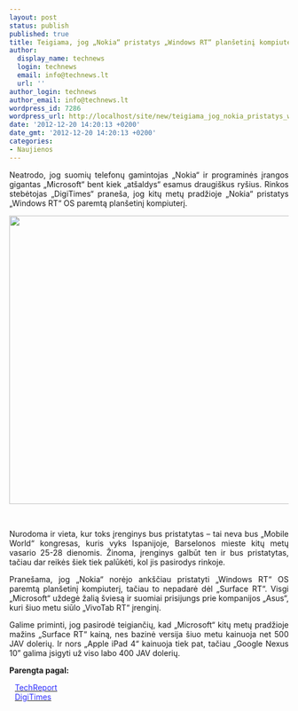 ```yaml
---
layout: post
status: publish
published: true
title: Teigiama, jog „Nokia“ pristatys „Windows RT“ planšetinį kompiuterį
author:
  display_name: technews
  login: technews
  email: info@technews.lt
  url: ''
author_login: technews
author_email: info@technews.lt
wordpress_id: 7286
wordpress_url: http://localhost/site/new/teigiama_jog_nokia_pristatys_windows_rt_plansetini_kompiuteri/
date: '2012-12-20 14:20:13 +0200'
date_gmt: '2012-12-20 14:20:13 +0200'
categories:
- Naujienos
---
```

<p style="text-align:justify">Neatrodo, jog suomių telefonų gamintojas „Nokia“ ir programinės įrangos gigantas „Microsoft“ bent kiek „atšaldys“ esamus draugiškus ryšius. Rinkos stebėtojas „DigiTimes“ praneša, jog kitų metų pradžioje „Nokia“ pristatys „Windows RT“ OS paremtą planšetinį kompiuterį.</p>
<p style="text-align:center"> <a target="blank" href="http://www.technologijos.lt/upload/image/n/technologijos/it/S-30208/nokia-lumia-tablet-s.jpg"><img alt="" src="http://www.technologijos.lt/upload/image/n/technologijos/it/S-30208/1-nokia-lumia-tablet-s.jpg" style="width: 520px;" /></a></p>
<div style="text-align:center"> <strong></strong><br/><em></em></div>
<div style="text-align:justify"><!--[if gte mso 9]><![endif]--><!--[if gte mso 9]><xml></p>
<p>  Normal<br />
  0</p>
<p>  false<br />
  false<br />
  false</p>
<p>  EN-US<br />
  X-NONE<br />
  X-NONE</p>
<p></xml><![endif]--><!--[if gte mso 9]><![endif]--><!--[if gte mso 10]></p>
<style>
 /* Style Definitions */<br />
 table.MsoNormalTable<br />
	{mso-style-name:"Table Normal";<br />
	mso-style-parent:"";<br />
	line-height:115%;<br />
	font-size:11.0pt;"Calibri","sans-serif";<br />
	mso-fareast-"Times New Roman";<br />
	mso-bidi-"Times New Roman";}<br />
</style>
<p><![endif]--></p>
<p><span>Nurodoma ir vieta, kur toks įrenginys bus pristatytas &ndash; tai neva bus &bdquo;Mobile World&ldquo; kongresas, kuris vyks Ispanijoje, Barselonos mieste kitų metų vasario 25-28 dienomis. Žinoma, įrenginys galbūt ten ir bus pristatytas, tačiau dar reikės šiek tiek palūkėti, kol jis pasirodys rinkoje.</span></p>
<p><span>Pranešama, jog &bdquo;Nokia&ldquo; norėjo ankščiau pristatyti </span><span>&bdquo;</span><span>Windows RT</span><span>&ldquo;</span><span> OS paremtą planšetinį kompiuterį, tačiau to nepadarė dėl &bdquo;Surface RT&ldquo;. Visgi &bdquo;Microsoft&ldquo; uždegė žalią šviesą ir suomiai prisijungs prie kompanijos &bdquo;Asus&ldquo;, kuri šiuo metu siūlo &bdquo;VivoTab RT&ldquo; įrenginį.</span></p>
<p><span>Galime priminti, jog pasirodė teigiančių, kad &bdquo;Microsoft&ldquo; kitų metų pradžioje mažins &bdquo;Surface RT&ldquo; kainą, nes bazinė versija šiuo metu kainuoja net 500 JAV dolerių. Ir nors &bdquo;Apple iPad 4&ldquo; kainuoja tiek pat, tačiau &bdquo;Google Nexus 10&rdquo; galima įsigyti už viso labo 400 JAV dolerių.</span></p>
</div>
<p><strong>Parengta pagal:</strong></p>
<p style="margin:0px 0px 0px 10px"><a target="blank" href="http://techreport.com/news/24083/nokia-may-serve-up-winrt-tablet-next-year"><span style="color:#2E2EFE">TechReport</span></a></p>
<p style="margin:0px 0px 0px 10px"><a target="blank" href="http://www.digitimes.com/news/a20121218PD211.html?"><span style="color:#2E2EFE">DigiTimes</span></a></p>
